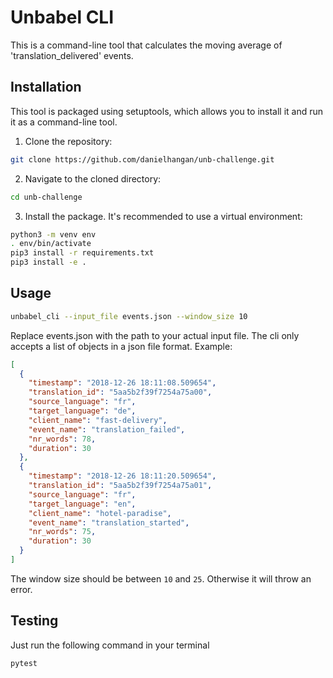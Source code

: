 # Unbabel CLI

This is a command-line tool that calculates the moving average of 'translation_delivered' events.

## Installation

This tool is packaged using setuptools, which allows you to install it and run it as a command-line tool.

1. Clone the repository:

```bash
git clone https://github.com/danielhangan/unb-challenge.git
```

2. Navigate to the cloned directory:

```bash
cd unb-challenge
```

3. Install the package. It's recommended to use a virtual environment:

```bash
python3 -m venv env
. env/bin/activate
pip3 install -r requirements.txt
pip3 install -e .
```

## Usage

```bash
unbabel_cli --input_file events.json --window_size 10
```

Replace events.json with the path to your actual input file.
The cli only accepts a list of objects in a json file format.
Example:
```json
[
  {
    "timestamp": "2018-12-26 18:11:08.509654",
    "translation_id": "5aa5b2f39f7254a75a00",
    "source_language": "fr",
    "target_language": "de",
    "client_name": "fast-delivery",
    "event_name": "translation_failed",
    "nr_words": 78,
    "duration": 30
  },
  {
    "timestamp": "2018-12-26 18:11:20.509654",
    "translation_id": "5aa5b2f39f7254a75a01",
    "source_language": "fr",
    "target_language": "en",
    "client_name": "hotel-paradise",
    "event_name": "translation_started",
    "nr_words": 75,
    "duration": 30
  }
]
```
The window size should be between `10` and `25`. Otherwise it will throw an error.

## Testing

Just run the following command in your terminal

```bash
pytest
```

